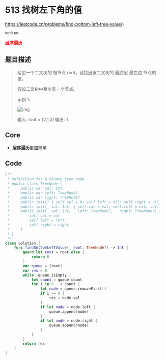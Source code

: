 # 513 找树左下角的值

https://leetcode.cn/problems/find-bottom-left-tree-value/)

`medium`

**<font color=red>层序遍历</font>**

## 题目描述

> 给定一个二叉树的 根节点 root，请找出该二叉树的 最底层 最左边 节点的值。
>
> 假设二叉树中至少有一个节点。
>
>  
>
> 示例 1:
>
> ![img](https://assets.leetcode.com/uploads/2020/12/14/tree1.jpg)
>
> 输入: root = [2,1,3]
> 输出: 1



## Core

- **层序遍历**更加简单

## Code

```swift
/**
 * Definition for a binary tree node.
 * public class TreeNode {
 *     public var val: Int
 *     public var left: TreeNode?
 *     public var right: TreeNode?
 *     public init() { self.val = 0; self.left = nil; self.right = nil; }
 *     public init(_ val: Int) { self.val = val; self.left = nil; self.right = nil; }
 *     public init(_ val: Int, _ left: TreeNode?, _ right: TreeNode?) {
 *         self.val = val
 *         self.left = left
 *         self.right = right
 *     }
 * }
 */
class Solution {
    func findBottomLeftValue(_ root: TreeNode?) -> Int {
        guard let root = root else {
            return 0
        }
        var queue = [root]
        var res = 0
        while !queue.isEmpty {
            let count = queue.count
            for i in 0 ..< count {
                let node = queue.removeFirst()
                if i == 0 {
                    res = node.val
                }
                if let node = node.left {
                    queue.append(node)
                }
                if let node = node.right {
                    queue.append(node)
                }
            }
        }
        return res
    }
}
```

